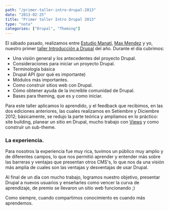 ```yaml
---
path: "/primer-taller-intro-drupal-2013"
date: "2013-02-25"
title: "Primer taller Intro Drupal 2013"
type: "nota"
categories: ["Drupal", "Theming"]
---
```


El sábado pasado, realizamos entre [Estudio Manatí](http://estudiomanati.com/), [Max Mendez](http://maxmendez.net/) y yo, nuestro primer [taller Introducción a Drupal](http://estudiomanati.com/capacitacion/taller-introductorio-drupal-7-23-de-febrero.html) del año. Durante el día cubrimos:

* Una visión general y los antecedentes del proyecto Drupal.
* Consideraciones para iniciar un proyecto Drupal.
* Terminología básica
* Drupal API (por qué es importante)
* Módulos más importantes.
* Como construir sitios web con Drupal.
* Cómo obtener ayuda de la increíble comunidad de Drupal.
* Bases para theming, que es y como iniciar.

Para este taller aplicamos lo aprendido, y el feedback que recibimos, en las dos ediciones anteriores, las cuales realizamos en Setiembre y Diciembre 2012; básicamente, se redujo la parte teórica y ampliamos en lo práctico: site building, planear un sitio en Drupal, mucho trabajo con [Views](http://drupal.org/project/views) y como construir un sub-theme.


### La experiencia.
Para nosotros la experiencia fue muy rica, tuvimos un público muy amplio y de diferentes campos, lo que nos permitió aprender y entender más sobre las barreras y ventajas que presentan otros CMS's, lo que nos da una visión más amplia de cuales son las ventajas y desventajas de usar Drupal.

Al final de un día con mucho trabajo, logramos nuestro objetivo, presentar Drupal a nuevos usuarios y enseñarles como vencer la curva de aprendizaje, de premio se llevaron un sitio web funcionando ;)

Como siempre, cuando compartimos conocimiento es cuando más aprendemos.